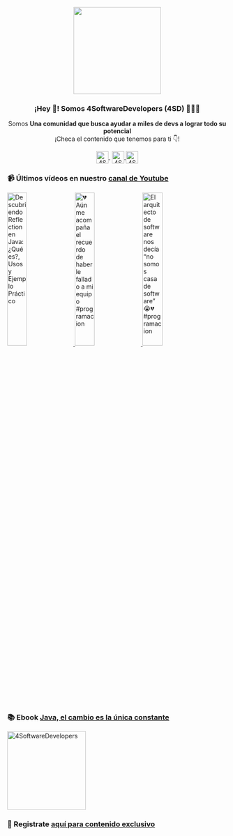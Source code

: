 <p align="center" width="300">
    <img align="center" width="200" src="https://www.4softwaredevelopers.com/assets/img/brands/icono_4SD.png" />
    <h3 align="center">¡Hey 👋! Somos 4SoftwareDevelopers (4SD) 👨🏻‍💻</h3>
 </p>
 
 <p align="center">Somos <strong>Una comunidad que busca ayudar a miles de devs a lograr todo su potencial</strong><br />¡Checa el contenido que tenemos para ti 👇!</p>
 <p align="center">
    <a href="https://youtube.com/4SoftwareDevelopers" target="blank" style='margin-right:4px'>
     <img align="center" src="https://cdn.jsdelivr.net/npm/simple-icons@3.0.1/icons/youtube.svg" alt="4SoftwareDevelopers" height="28px" width="28px" />
   </a>
   <a href="https://instagram.com/4SoftwareDevelopers" target="blank">
     <img align="center" src="https://cdn.jsdelivr.net/npm/simple-icons@3.0.1/icons/instagram.svg" alt="4SoftwareDevelopers" height="28px" width="28px" />
   </a>
   <a href="https://twitter.com/4SDevelopers" target="blank">
     <img align="center" src="https://cdn.jsdelivr.net/npm/simple-icons@3.0.1/icons/twitter.svg" alt="4SoftwareDevelopers" height="28px" width="28px" />
   </a>
 </p>
 
### 📹 Últimos vídeos en nuestro [canal de Youtube](https://youtube.com/4SoftwareDevelopers?sub_confirmation=1)

<a href='https://youtu.be/c4Lruobf2hs' target='_blank'>
    <img width='30%' src='https://img.youtube.com/vi/c4Lruobf2hs/mqdefault.jpg' alt='Descubriendo Reflection en Java: ¿Qué es?, Usos y Ejemplo Práctico' title='Descubriendo Reflection en Java: ¿Qué es?, Usos y Ejemplo Práctico' />
</a>

<a href='https://youtu.be/GQwOf8bpSiw' target='_blank'>
    <img width='30%' src='https://img.youtube.com/vi/GQwOf8bpSiw/mqdefault.jpg' alt='💔 Aún me acompaña el recuerdo de haberle fallado a mi equipo #programacion' title='💔 Aún me acompaña el recuerdo de haberle fallado a mi equipo #programacion' />
</a>

<a href='https://youtu.be/Br8pG2R2Nv0' target='_blank'>
    <img width='30%' src='https://img.youtube.com/vi/Br8pG2R2Nv0/mqdefault.jpg' alt='El arquitecto de software nos decía “no somos casa de software” 😭💔 #programacion' title='El arquitecto de software nos decía “no somos casa de software” 😭💔 #programacion' />
</a>
 

### 📚 Ebook [Java, el cambio es la única constante](https://ebook.4softwaredevelopers.com/)
<a href="https://ebook.4softwaredevelopers.com/" target="blank">
  <img align="center" src="https://www.4softwaredevelopers.com/assets/img/illustrations/Portada_Java.jpg" alt="4SoftwareDevelopers" width="180px" />
</a>

### 🔐 Registrate [aquí para contenido exclusivo](https://www.subscribepage.com/kit4sd)
 
 